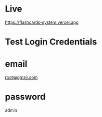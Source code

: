 # Live
https://flashcards-system.vercel.app

# Test Login Credentials
# email
root@gmail.com

# password
admin
